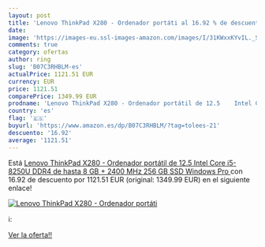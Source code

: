 ```yaml
---
layout: post
title: 'Lenovo ThinkPad X280 - Ordenador portáti al 16.92 % de descuento'
date: 
image: 'https://images-eu.ssl-images-amazon.com/images/I/31KWxxKYvIL._SL200_.jpg'
comments: true
category: ofertas
author: ring
slug: 'B07C3RHBLM-es'
actualPrice: 1121.51 EUR
currency: EUR
price: 1121.51
comparePrice: 1349.99 EUR
prodname: 'Lenovo ThinkPad X280 - Ordenador portátil de 12.5    Intel Core i5-8250U  DDR4 de hasta 8 GB + 2400 MHz  256 GB SSD  Windows Pro '
country: 'es'
flag: '🇪🇸'
buyurl: 'https://www.amazon.es/dp/B07C3RHBLM/?tag=tolees-21'
descuento: '16.92'
average: '1121.51'
---
```


Está [Lenovo ThinkPad X280 - Ordenador portátil de 12.5    Intel Core i5-8250U  DDR4 de hasta 8 GB + 2400 MHz  256 GB SSD  Windows Pro ](https://www.amazon.es/dp/B07C3RHBLM/?tag=tolees-21) con 16.92 de descuento por 1121.51 EUR (original: 1349.99 EUR) en el siguiente enlace!

[![Lenovo ThinkPad X280 - Ordenador portáti](https://images-eu.ssl-images-amazon.com/images/I/31KWxxKYvIL._SL200_.jpg)](https://www.amazon.es/dp/B07C3RHBLM/?tag=tolees-21)

ℹ️:


[Ver la oferta!!](https://www.amazon.es/dp/B07C3RHBLM/?tag=tolees-21)
